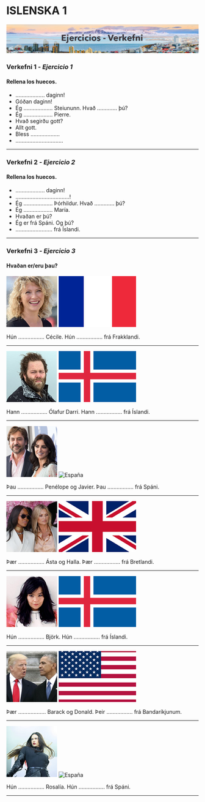 # ISLENSKA 1
![Verkefni](img/ejercicios.jpg)


### Verkefni 1 - *Ejercicio 1*
#### Rellena los huecos.
- ................... daginn!
- Góðan daginn!
- Ég ................... Steiununn. Hvað ............. þú?
- Ég ................... Pierre.
- Hvað segirðu gott?
- Allt gott.
- Bless ...................
- ...............................

-------------
  
### Verkefni 2 - *Ejercicio 2* 
#### Rellena los huecos. 
- ................... daginn!
- ...................................!
- Ég ................... Þórhildur. Hvað ............. þú?
- Ég ................... María.
- Hvaðan er þú?
- Ég er frá Spáni. Og þú?
- ........................ frá Íslandi.

-------------

### Verkefni 3 - *Ejercicio 3* 

#### Hvaðan er/eru þau?

![Cécile Bois](img/cecile.jpg) ![Francia](img/francia.jpg)

Hún ................. Cécile.
Hún ................. frá Frakklandi.

-------------

![Ólafur Darri Ólafsson](img/olafur.jpg) ![Islandia](img/islandia.jpg)

Hann ................. Ólafur Darri.
Hann ................. frá Íslandi.

-------------

![Penélope Cruz & Javier Bardem](img/penelope_javier.jpg) ![España](img/españa.jpg)

Þau ................. Penélope og Javier.
Þau ................. frá Spáni.

-------------

![Kate Moss & Naomi Cambell](img/kate_naomi.jpg) ![UK](img/uk.jpg)

Þær ................. Ásta og Halla.
Þær ................. frá Bretlandi.

-------------

![Björk](img/bjork.jpg) ![Islandia](img/islandia.jpg)

Hún ................. Björk.
Hún ................. frá Íslandi.

-------------

![Barack Obama & Donald Trump](img/obama_trump.jpg) ![EEUU](img/eeuu.jpg)

Þær .................. Barack og Donald.
Þeir ................. frá Bandaríkjunum.

-------------

![Rosalía](img/rosalia.jpg) ![España](img/españa.jpg)

Hún ................. Rosalía.
Hún ................. frá Spáni.


--------------